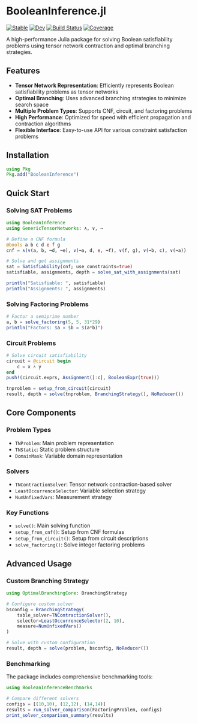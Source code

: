 # BooleanInference.jl

[![Stable](https://img.shields.io/badge/docs-stable-blue.svg)](https://nzy1997.github.io/BooleanInference.jl/stable/)
[![Dev](https://img.shields.io/badge/docs-dev-blue.svg)](https://nzy1997.github.io/BooleanInference.jl/dev/)
[![Build Status](https://github.com/nzy1997/BooleanInference.jl/actions/workflows/CI.yml/badge.svg?branch=main)](https://github.com/nzy1997/BooleanInference.jl/actions/workflows/CI.yml?query=branch%3Amain)
[![Coverage](https://codecov.io/gh/nzy1997/BooleanInference.jl/branch/main/graph/badge.svg)](https://codecov.io/gh/nzy1997/BooleanInference.jl)

A high-performance Julia package for solving Boolean satisfiability problems using tensor network contraction and optimal branching strategies.

## Features

- **Tensor Network Representation**: Efficiently represents Boolean satisfiability problems as tensor networks
- **Optimal Branching**: Uses advanced branching strategies to minimize search space
- **Multiple Problem Types**: Supports CNF, circuit, and factoring problems
- **High Performance**: Optimized for speed with efficient propagation and contraction algorithms
- **Flexible Interface**: Easy-to-use API for various constraint satisfaction problems

## Installation

```julia
using Pkg
Pkg.add("BooleanInference")
```

## Quick Start

### Solving SAT Problems

```julia
using BooleanInference
using GenericTensorNetworks: ∧, ∨, ¬

# Define a CNF formula
@bools a b c d e f g
cnf = ∧(∨(a, b, ¬d, ¬e), ∨(¬a, d, e, ¬f), ∨(f, g), ∨(¬b, c), ∨(¬a))

# Solve and get assignments
sat = Satisfiability(cnf; use_constraints=true)
satisfiable, assignments, depth = solve_sat_with_assignments(sat)

println("Satisfiable: ", satisfiable)
println("Assignments: ", assignments)
```

### Solving Factoring Problems

```julia
# Factor a semiprime number
a, b = solve_factoring(5, 5, 31*29)
println("Factors: $a × $b = $(a*b)")
```

### Circuit Problems

```julia
# Solve circuit satisfiability
circuit = @circuit begin
    c = x ∧ y
end
push!(circuit.exprs, Assignment([:c], BooleanExpr(true)))

tnproblem = setup_from_circuit(circuit)
result, depth = solve(tnproblem, BranchingStrategy(), NoReducer())
```

## Core Components

### Problem Types
- `TNProblem`: Main problem representation
- `TNStatic`: Static problem structure
- `DomainMask`: Variable domain representation

### Solvers
- `TNContractionSolver`: Tensor network contraction-based solver
- `LeastOccurrenceSelector`: Variable selection strategy
- `NumUnfixedVars`: Measurement strategy

### Key Functions
- `solve()`: Main solving function
- `setup_from_cnf()`: Setup from CNF formulas
- `setup_from_circuit()`: Setup from circuit descriptions
- `solve_factoring()`: Solve integer factoring problems

## Advanced Usage

### Custom Branching Strategy

```julia
using OptimalBranchingCore: BranchingStrategy

# Configure custom solver
bsconfig = BranchingStrategy(
    table_solver=TNContractionSolver(),
    selector=LeastOccurrenceSelector(2, 10),
    measure=NumUnfixedVars()
)

# Solve with custom configuration
result, depth = solve(problem, bsconfig, NoReducer())
```

### Benchmarking

The package includes comprehensive benchmarking tools:

```julia
using BooleanInferenceBenchmarks

# Compare different solvers
configs = [(10,10), (12,12), (14,14)]
results = run_solver_comparison(FactoringProblem, configs)
print_solver_comparison_summary(results)
```

